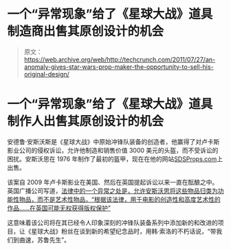 # 一个“异常现象”给了《星球大战》道具制造商出售其原创设计的机会 

> 原文：<https://web.archive.org/web/http://techcrunch.com/2011/07/27/an-anomaly-gives-star-wars-prop-maker-the-opportunity-to-sell-his-original-design/>

# 一个“异常现象”给了《星球大战》道具制作人出售其原创设计的机会

安德鲁·安斯沃斯是《星球大战》中原始冲锋队装备的创造者，他赢得了对卢卡斯影业公司的侵权诉讼，允许他制造和销售价值 3000 美元的头盔，而不受诉讼的困扰。安斯沃思在 1976 年制作了最初的盔甲，现在在他的网站[SDSProps.com](https://web.archive.org/web/20230203135518/http://www.sdsprops.com/)上出售。

该案自 2009 年卢卡斯影业在美国、然后在英国提起诉讼以来一直在酝酿之中。英国广播公司写道，[法律中的一个异常之处是，允许安斯沃思将这些物品归类为功能性物品，而不是艺术性物品，“根据该法律，用于电影的创造性和高度艺术性的作品……在英国可能无权获得版权保护”](https://web.archive.org/web/20230203135518/http://www.bbc.co.uk/news/uk-14287864)

这意味着该公司将在其已经令人印象深刻的冲锋队装备系列中添加新的和改进的项目，让《星球大战》粉丝在谈到新的希望纪念品时，用韩·索洛的不朽话说，“带我们到曲速，苏鲁先生”。